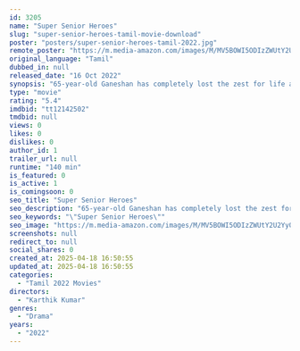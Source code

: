 ```yaml
---
id: 3205
name: "Super Senior Heroes"
slug: "super-senior-heroes-tamil-movie-download"
poster: "posters/super-senior-heroes-tamil-2022.jpg"
remote_poster: "https://m.media-amazon.com/images/M/MV5BOWI5ODIzZWUtY2U2Yy00MzZmLTk0MTItZTk1NjQxN2JkMjEyXkEyXkFqcGc@._V1_SX300.jpg"
original_language: "Tamil"
dubbed_in: null
released_date: "16 Oct 2022"
synopsis: "65-year-old Ganeshan has completely lost the zest for life after his wife's passing. But the news of his 7-year-old grandson Aadith's visit to India gives him a new lease of life. When all attempts to bond with the superhero fanat..."
type: "movie"
rating: "5.4"
imdbid: "tt12142502"
tmdbid: null
views: 0
likes: 0
dislikes: 0
author_id: 1
trailer_url: null
runtime: "140 min"
is_featured: 0
is_active: 1
is_comingsoon: 0
seo_title: "Super Senior Heroes"
seo_description: "65-year-old Ganeshan has completely lost the zest for life after his wife's passing. But the news of his 7-year-old grandson Aadith's visit to India gives him a new lease of life. When all attempts to bond with the superhero fanat..."
seo_keywords: "\"Super Senior Heroes\""
seo_image: "https://m.media-amazon.com/images/M/MV5BOWI5ODIzZWUtY2U2Yy00MzZmLTk0MTItZTk1NjQxN2JkMjEyXkEyXkFqcGc@._V1_SX300.jpg"
screenshots: null
redirect_to: null
social_shares: 0
created_at: 2025-04-18 16:50:55
updated_at: 2025-04-18 16:50:55
categories:
  - "Tamil 2022 Movies"
directors:
  - "Karthik Kumar"
genres:
  - "Drama"
years:
  - "2022"
---
```

